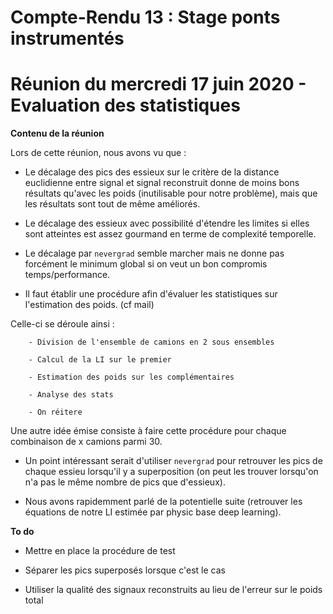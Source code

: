 # **Compte-Rendu 13 : Stage ponts instrumentés**

# **Réunion du mercredi 17 juin 2020 - Evaluation des statistiques**


**Contenu de la réunion**

Lors de cette réunion, nous avons vu que :

- Le décalage des pics des essieux sur le critère de la distance euclidienne entre signal et signal reconstruit donne de moins bons résultats qu'avec les poids (inutilisable pour notre problème), mais que les résultats sont tout de même améliorés.

- Le décalage des essieux avec possibilité d'étendre les limites si elles sont atteintes est assez gourmand en terme de complexité temporelle.

- Le décalage par `nevergrad` semble marcher mais ne donne pas forcément le minimum global si on veut un bon compromis temps/performance.

- Il faut établir une procédure afin d'évaluer les statistiques sur l'estimation des poids. (cf mail)

Celle-ci se déroule ainsi :
        
        - Division de l'ensemble de camions en 2 sous ensembles
        
        - Calcul de la LI sur le premier
        
        - Estimation des poids sur les complémentaires
        
        - Analyse des stats
        
        - On réitere

Une autre idée émise consiste à faire cette procédure pour chaque combinaison de x camions parmi 30.

- Un point intéressant serait d'utiliser `nevergrad` pour retrouver les pics de chaque essieu lorsqu'il y a superposition (on peut les trouver lorsqu'on n'a pas le même nombre de pics que d'essieux).

- Nous avons rapidemment parlé de la potentielle suite (retrouver les équations de notre LI estimée par physic base deep learning).


**To do**

- Mettre en place la procédure de test

- Séparer les pics superposés lorsque c'est le cas

- Utiliser la qualité des signaux reconstruits au lieu de l'erreur sur le poids total

